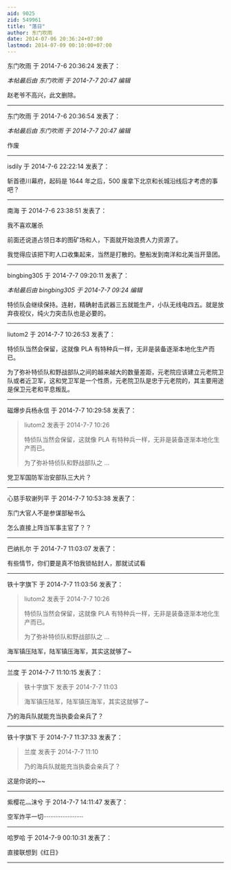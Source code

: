 ```yaml
---
aid: 9025
zid: 549961
title: "落日"
author: 东门吹雨
date: 2014-07-06 20:36:24+07:00
lastmod: 2014-07-09 00:10:00+07:00
---
```


东门吹雨 于 2014-7-6 20:36:24 发表了：

_本帖最后由 东门吹雨 于 2014-7-7 20:47 编辑_

赵老爷不高兴，此文删除。

---

东门吹雨 于 2014-7-6 20:36:54 发表了：

_本帖最后由 东门吹雨 于 2014-7-7 20:47 编辑_

作废

---

isdily 于 2014-7-6 22:22:14 发表了：

斩首德川幕府，起码是 1644 年之后，500 废拿下北京和长城沿线后才考虑的事吧？

---

南海 于 2014-7-6 23:38:51 发表了：

我不喜欢屠杀

前面还说道占领日本的图矿场和人，下面就开始浪费人力资源了。

我觉得应该把下町人口收集起来，当然是打散的。整船发到南洋和北美当开垦团。

---

bingbing305 于 2014-7-7 09:20:11 发表了：

_本帖最后由 bingbing305 于 2014-7-7 09:24 编辑_

特侦队会继续保持。连射，精确射击武器三五就能生产，小队无线电四五。就是放弃夜视仪，纯火力突击队也是必要的。

---

liutom2 于 2014-7-7 10:26:53 发表了：

特侦队当然会保留，这就像 PLA 有特种兵一样，无非是装备逐渐本地化生产而已。

为了弥补特侦队和野战部队之间的越来越大的数量差距，元老院应该建立元老院卫队或者近卫军，这和党卫军是一个性质，元老院卫队是忠于元老院的，其主要用途是保卫元老和平息叛乱。

---

磁爆步兵杨永信 于 2014-7-7 10:29:58 发表了：

> liutom2 发表于 2014-7-7 10:26
>
> 特侦队当然会保留，这就像 PLA 有特种兵一样，无非是装备逐渐本地化生产而已。
>
> 为了弥补特侦队和野战部队之 ...

党卫军国防军治安部队三大片？

---

心慈手软谢列平 于 2014-7-7 10:53:38 发表了：

东门大官人不是参谋部秘书么

怎么直接上阵当军事主官了？？

---

巴纳扎尔 于 2014-7-7 11:03:07 发表了：

有些情节，你们要是真不怕我锁帖封人，那就试试看

---

铁十字旗下 于 2014-7-7 11:03:56 发表了：

> liutom2 发表于 2014-7-7 10:26
>
> 特侦队当然会保留，这就像 PLA 有特种兵一样，无非是装备逐渐本地化生产而已。
>
> 为了弥补特侦队和野战部队之 ...

海军镇压陆军，陆军镇压海军，其实这就够了~

---

兰度 于 2014-7-7 11:10:15 发表了：

> 铁十字旗下 发表于 2014-7-7 11:03
>
> 海军镇压陆军，陆军镇压海军，其实这就够了~

乃的海兵队就能充当执委会亲兵了？

---

铁十字旗下 于 2014-7-7 11:37:33 发表了：

> 兰度 发表于 2014-7-7 11:10
>
> 乃的海兵队就能充当执委会亲兵了？

这是你说的~~

---

紫樱花灬沫兮 于 2014-7-7 14:11:47 发表了：

空军炸平一切·······················

---

哈罗哈 于 2014-7-9 00:10:31 发表了：

直接联想到《红日》

---
